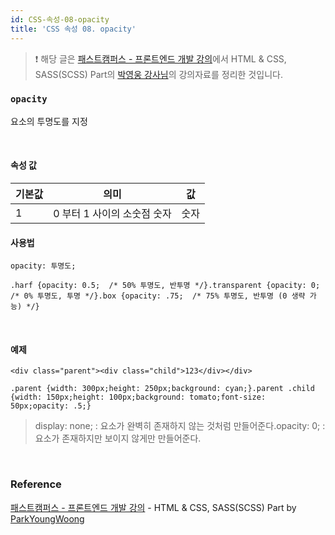 ```yaml
---
id: CSS-속성-08-opacity
title: 'CSS 속성 08. opacity'
---
```


> ❗️ 해당 글은 [패스트캠퍼스 - 프론트엔드 개발 강의](https://www.fastcampus.co.kr/dev_online_react/)에서 HTML & CSS, SASS(SCSS) Part의 [박영웅 강사님](https://github.com/ParkYoungWoong)의 강의자료를 정리한 것입니다.

### `opacity`

요소의 투명도를 지정

<br/>

#### 속성 값

| 기본값 | 의미                        | 값   |
| ------ | --------------------------- | ---- |
| 1      | 0 부터 1 사이의 소숫점 숫자 | 숫자 |

#### 사용법

```plain text
opacity: 투명도;
```

```plain text
.harf {opacity: 0.5;  /* 50% 투명도, 반투명 */}.transparent {opacity: 0;    /* 0% 투명도, 투명 */}.box {opacity: .75;  /* 75% 투명도, 반투명 (0 생략 가능) */}
```

<br/>

#### 예제

```plain text
<div class="parent"><div class="child">123</div></div>
```

```plain text
.parent {width: 300px;height: 250px;background: cyan;}.parent .child {width: 150px;height: 100px;background: tomato;font-size: 50px;opacity: .5;}
```

> display: none; : 요소가 완벽히 존재하지 않는 것처럼 만들어준다.opacity: 0; : 요소가 존재하지만 보이지 않게만 만들어준다.

<br/>

### Reference

[패스트캠퍼스 - 프론트엔드 개발 강의](https://www.fastcampus.co.kr/dev_online_react/) - HTML & CSS, SASS(SCSS) Part by [ParkYoungWoong](https://github.com/ParkYoungWoong)
